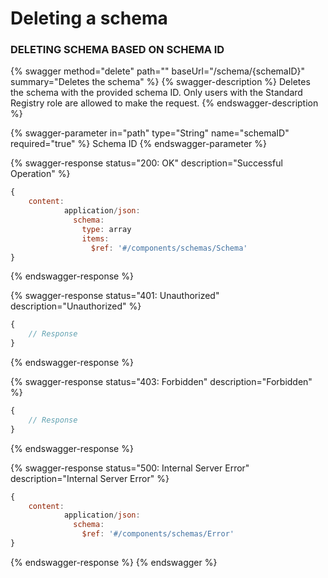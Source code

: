 # Deleting a schema

### DELETING SCHEMA BASED ON SCHEMA ID

{% swagger method="delete" path="" baseUrl="/schema/{schemaID}" summary="Deletes the schema" %}
{% swagger-description %}
Deletes the schema with the provided schema ID. Only users with the Standard Registry role are allowed to make the request.
{% endswagger-description %}

{% swagger-parameter in="path" type="String" name="schemaID" required="true" %}
Schema ID
{% endswagger-parameter %}

{% swagger-response status="200: OK" description="Successful Operation" %}
```javascript
{
    content:
            application/json:
              schema:
                type: array
                items:
                  $ref: '#/components/schemas/Schema'
}
```
{% endswagger-response %}

{% swagger-response status="401: Unauthorized" description="Unauthorized" %}
```javascript
{
    // Response
}
```
{% endswagger-response %}

{% swagger-response status="403: Forbidden" description="Forbidden" %}
```javascript
{
    // Response
}
```
{% endswagger-response %}

{% swagger-response status="500: Internal Server Error" description="Internal Server Error" %}
```javascript
{
    content:
            application/json:
              schema:
                $ref: '#/components/schemas/Error'
}
```
{% endswagger-response %}
{% endswagger %}
